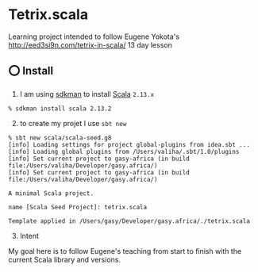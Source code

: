 # Tetrix.scala

Learning project intended to follow Eugene Yokota's http://eed3si9n.com/tetrix-in-scala/ 13 day lesson

## :o: Install

1. I am using [sdkman](https://sdkman.io/) to install [Scala](https://www.scala-lang.org/) `2.13.x` 

```
% sdkman install scala 2.13.2
```

2. to create my projet I use `sbt new`

```
% sbt new scala/scala-seed.g8
[info] Loading settings for project global-plugins from idea.sbt ...
[info] Loading global plugins from /Users/valiha/.sbt/1.0/plugins
[info] Set current project to gasy-africa (in build file:/Users/valiha/Developer/gasy.africa/)
[info] Set current project to gasy-africa (in build file:/Users/valiha/Developer/gasy.africa/)

A minimal Scala project. 

name [Scala Seed Project]: tetrix.scala

Template applied in /Users/gasy/Developer/gasy.africa/./tetrix.scala
```

3. Intent

My goal here is to follow Eugene's teaching from start to finish with the current Scala library and versions.
